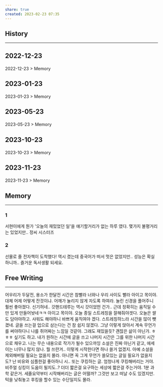 ```yaml
---
share: true
created: 2023-02-23 07:35
---
```


## History
---
<h2><span><p>2022-12-23</p></span></h2><p><span><p><span alt="2022-12-23 > Memory" src="2022-12-23#Memory" class="internal-embed">2022-12-23 &gt; Memory</span></p></span></p><h2><span><p>2023-01-23</p></span></h2><p><span><p><span alt="2023-01-23 > Memory" src="2023-01-23#Memory" class="internal-embed">2023-01-23 &gt; Memory</span></p></span></p><h2><span><p>2023-05-23</p></span></h2><p><span><p><span alt="2023-05-23 > Memory" src="2023-05-23#Memory" class="internal-embed">2023-05-23 &gt; Memory</span></p></span></p><h2><span><p>2023-10-23</p></span></h2><p><span><p><span alt="2023-10-23 > Memory" src="2023-10-23#Memory" class="internal-embed">2023-10-23 &gt; Memory</span></p></span></p><h2><span><p>2023-11-23</p></span></h2><p><span><p><span alt="2023-11-23 > Memory" src="2023-11-23#Memory" class="internal-embed">2023-11-23 &gt; Memory</span></p></span></p>


## Memory
---
### 1
서현이에게 뭔가 '오늘의 재밌었던 일'을 얘기할거리가 없는 하루 였다.
몇가지 불평거리는 있었지만.. 정씨 시스터즈

### 2
선물로 줄 전자책이 도착했다! 역시 켰는데 중국어가 떠서 멋은 없었지만.. 성능은 확실하니까..
즐거운 독서생활 되세요.



## Free Writing
---
어우리가 두달전, 용소가 한달전 시간은 참빨라 너와나 우리 사이도 빨라
아이고 목이야. 대체 어제 어떻게 잔것이냐. 어깨가 눌리지 않게 자도록 하여라.
눌린 신경을 풀어주니 훨씬 좋아졌다. 신기허네.. 갓핸드테루는 역시 갓이었떤 건가..
근데 정확히는 움직일 수만 있게 만들어놧네ㅋㅋ 아이고 목이야. 오늘 종일 스트레칭을 잘해줘야겟다. 오늘은 쌀도 담아야하고. 샤워도 해야하니 바쁘게 움직여야 겠다. 스트레칭하느라 시간을 많이 뺏겼네. 글을 쓰는걸 업으로 삼는다는 건 참 쉽지 않겠다.
그냥 이렇게 앉아서 계속 무언가를 써야하다니 나를 쥐어짜는 느낌일 것같아. 그래도 재밌을듯? 괜찮은 삶이 아닌가. ㅎㅎㅎ 싶기도 하고. 내가 원하는 시간에 글을 쓰고 나머지 시간은 그를 위한 나머지 시간으로 채우고. 나는 무슨 내용으로 작가가 될수 있으까잉
소설은 진짜 아닌거 같고, 에세이는 너무나 많지 않나. 뭘 쓰란겨.. 이렇게 시작한다면 하나 쓸거 없겠지. 아예 소설을 제외해버릴 필요는 없을지 몰라. 아니면 꼭 그게 무언가 쓸모있는 글일 필요가 없을지도? 난 비유와 심플한걸 좋아하니 시.. 또는 쿠킹하는 글. 엄청나게 쿠킹해버리는 거야. 비주얼 싱킹이 도움이 될지도..? 더더 짧은걸 요구하는 세상에 짧은걸 주는거야. 1분 과학 같은거. 
세줄요약부터 시작해버리는 글은 어떨까?
그것만 보고 떠날 수도 있겠지만. 턱을 낮춰놓고 후킹을 할수 있는 수단일지도 몰라.